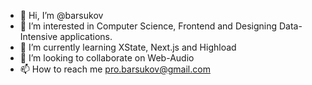 - 👋 Hi, I’m @barsukov
- 👀 I’m interested in Computer Science, Frontend and Designing Data-Intensive applications.
- 🌱 I’m currently learning XState, Next.js and Highload
- 💞️ I’m looking to collaborate on Web-Audio
- 📫 How to reach me pro.barsukov@gmail.com

<!---
barsukov/barsukov is a ✨ special ✨ repository because its `README.md` (this file) appears on your GitHub profile.
You can click the Preview link to take a look at your changes.
--->
